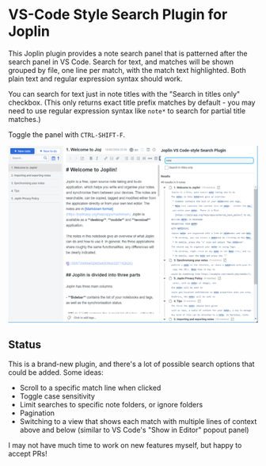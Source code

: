 # VS-Code Style Search Plugin for Joplin

This Joplin plugin provides a note search panel that is patterned after the search panel in VS Code. Search for text, and matches will be shown grouped by file, one line per match, with the match text highlighted. Both plain text and regular expression syntax should work.

You can search for text just in note titles with the "Search in titles only" checkbox. (This only returns exact title prefix matches by default - you may need to use regular expression syntax like `note*` to search for partial title matches.)

Toggle the panel with `CTRL-SHIFT-F`.

![Screenshot of the plugin](docs/images/joplin-plugin-vscode-style-search-basic-screenshot-01.png)

## Status

This is a brand-new plugin, and there's a lot of possible search options that could be added. Some ideas:

- Scroll to a specific match line when clicked
- Toggle case sensitivity
- Limit searches to specific note folders, or ignore folders
- Pagination
- Switching to a view that shows each match with multiple lines of context above and below (similar to VS Code's "Show in Editor" popout panel)

I may not have much time to work on new features myself, but happy to accept PRs!
